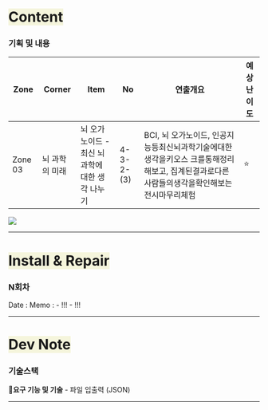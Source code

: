 # <span style="background:#f5f5dc">Content</span>

### 기획 및 내용
| Zone    | Corner   | Item                            | No        | 연출개요                                                                        | 예상난이도 |
| ------- | -------- | ------------------------------- | --------- | --------------------------------------------------------------------------- | ----- |
| Zone 03 | 뇌 과학의 미래 | 뇌 오가노이드 -<br>최신 뇌 과학에 대한 생각 나누기 | 4-3-2-(3) | BCI, 뇌 오가노이드, 인공지능등최신뇌과학기술에대한생각을키오스 크를통해정리해보고, 집계된결과로다른사람들의생각을확인해보는 전시마무리체험 | ⭐     |
![](뇌-오가노이드-세부연출계획.png)

---
# <span style="background:#f5f5dc">Install & Repair</span>
### N회차
Date : 
Memo :
	- !!!
	- !!!

---
# <span style="background:#f5f5dc">Dev Note</span>

### 기술스택

**🔹요구 기능 및 기술**
	- 파일 입출력 (JSON)



---
